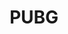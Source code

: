 ---
title: PUBG
crosslinks:
- PUBATTLEGROUNDS
- Battlegrounds
- REEEEEEEEEE
- pcmasterrace
- gaming
- PhonesAreBad
- TheUniversim
- darksouls
- patientgamers
- SampleSize
- me_irl
- spain
- gif
- G502MasterRace
- gatekeeping
- tinfoilhat
- dayz
- starcitizen
- hardwareswap
---